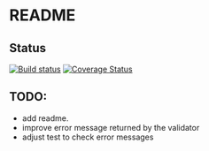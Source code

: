 # README #

## Status
[![Build status](https://api.travis-ci.org/utizr/valcomex.svg?branch=master)](https://travis-ci.org/utizr/valcomex)
[![Coverage Status](https://coveralls.io/repos/github/utizr/valcomex/badge.svg?branch=master)](https://coveralls.io/github/utizr/valcomex?branch=master)

## TODO:
- add readme.
- improve error message returned by the validator
- adjust test to check error messages
